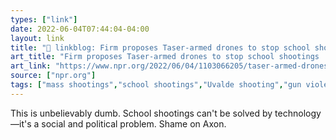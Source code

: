 ```yaml
---
types: ["link"]
date: 2022-06-04T07:44:04-04:00
layout: link
title: "🔗 linkblog: Firm proposes Taser-armed drones to stop school shootings : NPR'"
art_title: "Firm proposes Taser-armed drones to stop school shootings : NPR"
art_link: "https://www.npr.org/2022/06/04/1103066205/taser-armed-drones-school-shootings"
source: ["npr.org"]
tags: ["mass shootings","school shootings","Uvalde shooting","gun violence","drones","technology"]
---
```

This is unbelievably dumb. School shootings can't be solved by technology—it's a social and political problem. Shame on Axon.
 
